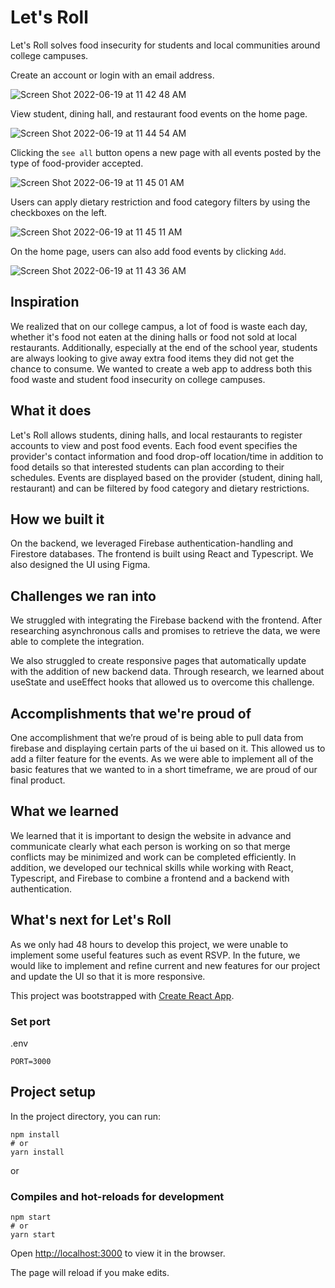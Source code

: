 # Let's Roll

Let's Roll solves food insecurity for students and local communities around college campuses.

Create an account or login with an email address.

![Screen Shot 2022-06-19 at 11 42 48 AM](https://user-images.githubusercontent.com/82056699/174489621-e5c0c445-d14b-4f89-a200-08f5654cdf32.JPEG)



View student, dining hall, and restaurant food events on the home page.

![Screen Shot 2022-06-19 at 11 44 54 AM](https://user-images.githubusercontent.com/82056699/174489633-7b5eeccb-3fd4-499f-b2cb-674c4c881602.JPEG)



Clicking the `see all` button opens a new page with all events posted by the type of food-provider accepted. 

![Screen Shot 2022-06-19 at 11 45 01 AM](https://user-images.githubusercontent.com/82056699/174489637-734c4c27-a676-4327-b418-ab30b6c0bb4b.JPEG)



Users can apply dietary restriction and food category filters by using the checkboxes on the left.

![Screen Shot 2022-06-19 at 11 45 11 AM](https://user-images.githubusercontent.com/82056699/174489640-3a5c5837-c997-4b77-a602-2644be027fb6.JPEG)



On the home page, users can also add food events by clicking `Add`. 

![Screen Shot 2022-06-19 at 11 43 36 AM](https://user-images.githubusercontent.com/82056699/174489647-458e3a04-c857-4357-b1c6-b7328ce8e048.JPEG)

## Inspiration
We realized that on our college campus, a lot of food is waste each day, whether it's food not eaten at the dining halls or food not sold at local restaurants. Additionally, especially at the end of the school year, students are always looking to give away extra food items they did not get the chance to consume. We wanted to create a web app to address both this food waste and student food insecurity on college campuses. 


## What it does
Let's Roll allows students, dining halls, and local restaurants to register accounts to view and post food events. Each food event specifies the provider's contact information and food drop-off location/time in addition to food details so that interested students can plan according to their schedules. Events are displayed based on the provider (student, dining hall, restaurant) and can be filtered by food category and dietary restrictions. 


## How we built it
On the backend, we leveraged Firebase authentication-handling and Firestore databases. The frontend is built using React and Typescript. We also designed the UI using Figma.


## Challenges we ran into
We struggled with integrating the Firebase backend with the frontend. After researching asynchronous calls and promises to retrieve the data, we were able to complete the integration. 

We also struggled to create responsive pages that automatically update with the addition of new backend data. Through research, we learned about useState and useEffect hooks that allowed us to overcome this challenge. 


## Accomplishments that we're proud of
One accomplishment that we’re proud of is being able to pull data from firebase and displaying certain parts of the ui based on it. This allowed us to add a filter feature for the events. As we were able to implement all of the basic features that we wanted to in a short timeframe, we are proud of our final product.


## What we learned
We learned that it is important to design the website in advance and communicate clearly what each person is working on so that merge conflicts may be minimized and work can be completed efficiently. In addition, we developed our technical skills while working with React, Typescript, and Firebase to combine a frontend and a backend with authentication.


## What's next for Let's Roll
As we only had 48 hours to develop this project, we were unable to implement some useful features such as event RSVP. In the future, we would like to implement and refine current and new features for our project and update the UI so that it is more responsive.


This project was bootstrapped with [Create React App](https://github.com/facebook/create-react-app).

### Set port
.env
```
PORT=3000
```

## Project setup

In the project directory, you can run:

```
npm install
# or
yarn install
```

or

### Compiles and hot-reloads for development

```
npm start
# or
yarn start
```

Open [http://localhost:3000](http://localhost:3000) to view it in the browser.

The page will reload if you make edits.
